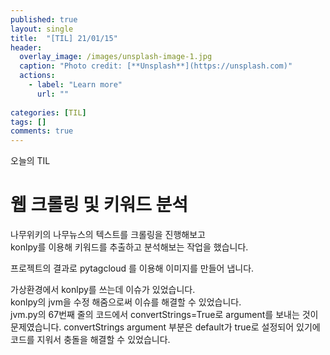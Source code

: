 ```yaml
---
published: true
layout: single
title:  "[TIL] 21/01/15"
header:
  overlay_image: /images/unsplash-image-1.jpg
  caption: "Photo credit: [**Unsplash**](https://unsplash.com)"
  actions:
    - label: "Learn more"
      url: ""
      
categories: [TIL]
tags: []
comments: true
---
```


오늘의 TIL

# 웹 크롤링 및 키워드 분석 

나무위키의 나무뉴스의 텍스트를 크롤링을 진행해보고  
konlpy를 이용해 키워드를 추출하고 분석해보는 작업을 했습니다. 

프로젝트의 결과로 pytagcloud 를 이용해 이미지를 만들어 냅니다.

가상환경에서 konlpy를 쓰는데 이슈가 있었습니다.  
konlpy의 jvm을 수정 해줌으로써 이슈를 해결할 수 있었습니다.  
jvm.py의 67번째 줄의 코드에서 convertStrings=True로 argument를 보내는 것이 문제였습니다.
convertStrings argument 부분은 default가 true로 설정되어 있기에 코드를 지워서 충돌을 해결할 수 있었습니다.  